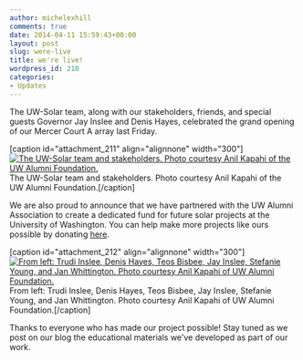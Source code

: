 ```yaml
---
author: michelexhill
comments: true
date: 2014-04-11 15:59:43+00:00
layout: post
slug: were-live
title: we're live!
wordpress_id: 210
categories:
- Updates
---
```


The UW-Solar team, along with our stakeholders, friends, and special guests Governor Jay Inslee and Denis Hayes, celebrated the grand opening of our Mercer Court A array last Friday.

[caption id="attachment_211" align="alignnone" width="300"][![The UW-Solar team and stakeholders. Photo courtesy Anil Kapahi of the UW Alumni Foundation.](http://uwsolar.files.wordpress.com/2014/04/f4a9820.jpg?w=300)](http://uwsolar.files.wordpress.com/2014/04/f4a9820.jpg) The UW-Solar team and stakeholders. Photo courtesy Anil Kapahi of the UW Alumni Foundation.[/caption]

We are also proud to announce that we have partnered with the UW Alumni Association to create a dedicated fund for future solar projects at the University of Washington. You can help make more projects like ours possible by donating [here](http://giving.uw.edu/uwsolar).

[caption id="attachment_212" align="alignnone" width="300"][![From left: Trudi Inslee, Denis Hayes, Teos Bisbee, Jay Inslee, Stefanie Young, and Jan Whittington. Photo courtesy Anil Kapahi of UW Alumni Foundation.](http://uwsolar.files.wordpress.com/2014/04/f4a9878.jpg?w=300)](http://uwsolar.files.wordpress.com/2014/04/f4a9878.jpg) From left: Trudi Inslee, Denis Hayes, Teos Bisbee, Jay Inslee, Stefanie Young, and Jan Whittington. Photo courtesy Anil Kapahi of UW Alumni Foundation.[/caption]

Thanks to everyone who has made our project possible! Stay tuned as we post on our blog the educational materials we've developed as part of our work.
